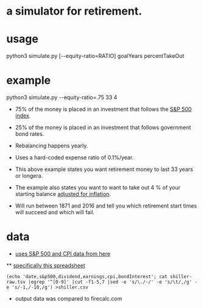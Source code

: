 a simulator for retirement.
===========================

usage
=====

python3 simulate.py [--equity-ratio=RATIO] goalYears percentTakeOut

example
=======

python3 simulate.py --equity-ratio=.75 33 4

* 75% of the money is placed in an investment that follows the [S&P 500 index](https://en.wikipedia.org/wiki/S%26P_500_Index).

* 25% of the money is placed in an investment that follows government bond rates.

* Rebalancing happens yearly.

* Uses a hard-coded expense ratio of 0.1%/year.

* This above example states you want retirement money to last 33 years or longera.

* The example also states you want to want to take out 4 % of your starting balance [adjusted for inflation](https://en.wikipedia.org/wiki/Consumer_price_index).

* Will run between 1871 and 2016 and tell you which retirement start times will succeed and which will fail.

data
====

* [uses S&P 500 and CPI data from here](http://www.econ.yale.edu/~shiller/data.htm)

** [specifically this spreadsheet](http://www.econ.yale.edu/~shiller/data/ie_data.xls)

`(echo 'date,s&p500,dividend,earnings,cpi,bondInterest'; cat shiller-raw.tsv |egrep '^[0-9]' |cut -f1-5,7 |sed -e 's/\./-/' -e 's/\t/,/g' -e 's/-1,/-10,/g') >shiller.csv`

* output data was compared to firecalc.com

